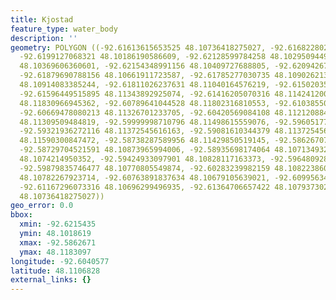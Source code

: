 ```yaml
---
title: Kjostad
feature_type: water_body
description: ''
geometry: POLYGON ((-92.61613615653525 48.10736418275027, -92.6168228020405 48.10489969405655,
  -92.6199127068321 48.10186190586609, -92.62128599784258 48.10295094491754, -92.6199127068321
  48.10369606360601, -92.62154348991156 48.10409727688805, -92.62094267508998 48.1055301559006,
  -92.61879690788156 48.10661911723587, -92.61785277030735 48.10902621305392, -92.61905439994155
  48.10914083385244, -92.61811026237631 48.11040164576219, -92.61502035758473 48.1119489635564,
  -92.61596449515895 48.11343892925074, -92.61416205070316 48.1142412005763, -92.61227377555474
  48.11830966945362, -92.60789641044528 48.11802316810553, -92.61038550040631 48.11492885174253,
  -92.60669478080213 48.11326701233705, -92.60420569084108 48.11212088487977, -92.60214575431637
  48.11309509484819, -92.59999998710796 48.11498615559076, -92.5960517754348 48.11177704165779,
  -92.59321936272116 48.11372545616163, -92.59081610344379 48.11372545616163, -92.5902152886222
  48.11590300847472, -92.58738287589956 48.11429850519145, -92.58626707694904 48.1113758883238,
  -92.58729704521591 48.10873965994006, -92.58935698174064 48.1071349329733, -92.59253271720692
  48.1074214950352, -92.59424933097901 48.10828117163373, -92.59648092888007 48.10845310522786,
  -92.59879835746477 48.10770805549874, -92.60283239982159 48.10822386030807, -92.60617979667319
  48.10782267923714, -92.60763891837634 48.10679105639021, -92.60995634697002 48.10747880725561,
  -92.61167296073316 48.10696299496935, -92.61364706657422 48.1079373027199, -92.61613615653525
  48.10736418275027))
geo_error: 0.0
bbox:
  xmin: -92.6215435
  ymin: 48.1018619
  xmax: -92.5862671
  ymax: 48.1183097
longitude: -92.6040577
latitude: 48.1106828
external_links: {}
---
```

